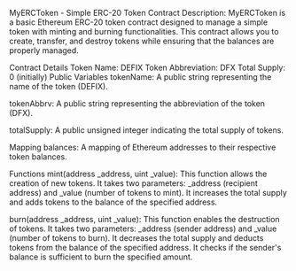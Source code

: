 MyERCToken - Simple ERC-20 Token Contract
Description:
MyERCToken is a basic Ethereum ERC-20 token contract designed to manage a simple token with minting and burning functionalities. This contract allows you to create, transfer, and destroy tokens while ensuring that the balances are properly managed.

Contract Details
Token Name: DEFIX
Token Abbreviation: DFX
Total Supply: 0 (initially)
Public Variables
tokenName: A public string representing the name of the token (DEFIX).

tokenAbbrv: A public string representing the abbreviation of the token (DFX).

totalSupply: A public unsigned integer indicating the total supply of tokens.

Mapping
balances: A mapping of Ethereum addresses to their respective token balances.

Functions
mint(address _address, uint _value): This function allows the creation of new tokens. It takes two parameters: _address (recipient address) and _value (number of tokens to mint). It increases the total supply and adds tokens to the balance of the specified address.

burn(address _address, uint _value): This function enables the destruction of tokens. It takes two parameters: _address (sender address) and _value (number of tokens to burn). It decreases the total supply and deducts tokens from the balance of the specified address. It checks if the sender's balance is sufficient to burn the specified amount.
